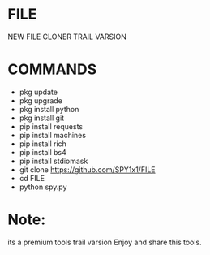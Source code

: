 # FILE
NEW FILE CLONER TRAIL VARSION 

# COMMANDS 

- pkg update 
- pkg upgrade 
- pkg install python 
- pkg install git
- pip install requests 
- pip install machines 
- pip install rich 
- pip install bs4 
- pip install stdiomask 
- git clone https://github.com/SPY1x1/FILE
- cd FILE
- python spy.py


# Note: 
its a premium tools trail varsion
Enjoy and share this tools.
